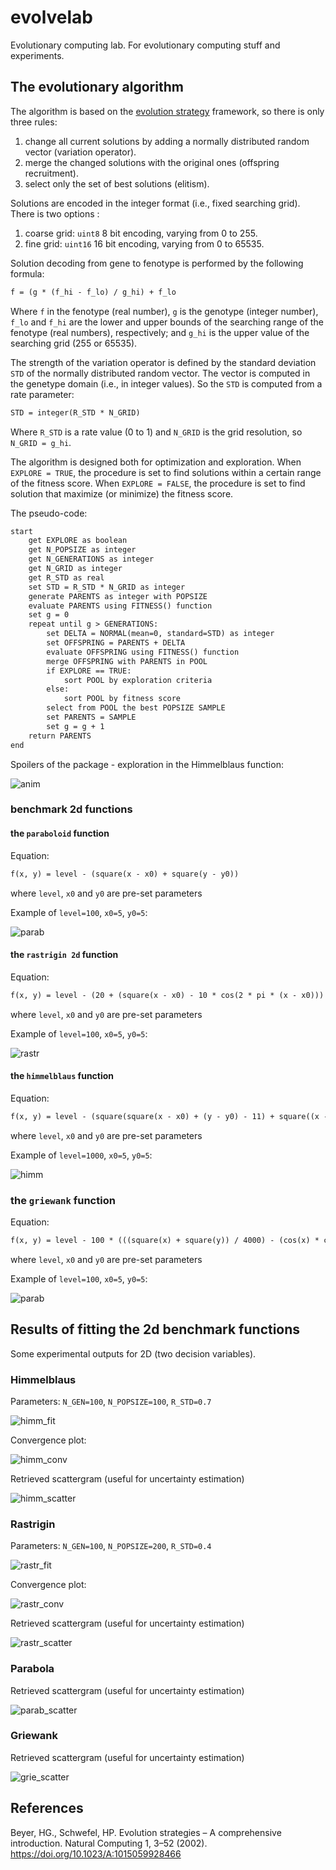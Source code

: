 # evolvelab
Evolutionary computing lab. For evolutionary computing stuff and experiments.

## The evolutionary algorithm
The algorithm is based on the [evolution strategy](https://en.wikipedia.org/wiki/Evolution_strategy) framework, so there is only three rules:
1. change all current solutions by adding a normally distributed random vector (variation operator).
2. merge the changed solutions with the original ones (offspring recruitment).
3. select only the set of best solutions (elitism).

Solutions are encoded in the integer format (i.e., fixed searching grid). 
There is two options :
1. coarse grid: `uint8` 8 bit encoding, varying from 0 to 255.
2. fine grid: `uint16` 16 bit encoding, varying from 0 to 65535.

Solution decoding from gene to fenotype is performed by the following formula:
```markdown
f = (g * (f_hi - f_lo) / g_hi) + f_lo
```
Where `f` in the fenotype (real number), `g` is the genotype (integer number), 
`f_lo` and `f_hi` are the lower and upper bounds of the searching range of the fenotype (real numbers), respectively; 
and `g_hi` is the upper value of the searching grid (255 or 65535).

The strength of the variation operator is defined by the standard deviation `STD` 
of the normally distributed random vector. The vector is computed in the genetype domain (i.e., in integer values).
So the `STD` is computed from a rate parameter:
```markdown
STD = integer(R_STD * N_GRID)
```
Where `R_STD` is a rate value (0 to 1) and `N_GRID` is the grid resolution, so `N_GRID = g_hi`.

The algorithm is designed both for optimization and exploration.
When `EXPLORE = TRUE`, the procedure is set to find solutions within a certain range of the fitness score.
When `EXPLORE = FALSE`, the procedure is set to find solution that maximize (or minimize) the fitness score.

The pseudo-code:
```markdown
start
    get EXPLORE as boolean
    get N_POPSIZE as integer
    get N_GENERATIONS as integer
    get N_GRID as integer
    get R_STD as real
    set STD = R_STD * N_GRID as integer
    generate PARENTS as integer with POPSIZE
    evaluate PARENTS using FITNESS() function
    set g = 0
    repeat until g > GENERATIONS:
        set DELTA = NORMAL(mean=0, standard=STD) as integer
        set OFFSPRING = PARENTS + DELTA
        evaluate OFFSPRING using FITNESS() function
        merge OFFSPRING with PARENTS in POOL
        if EXPLORE == TRUE:
            sort POOL by exploration criteria
        else:
            sort POOL by fitness score
        select from POOL the best POPSIZE SAMPLE
        set PARENTS = SAMPLE
        set g = g + 1
    return PARENTS
end
```

Spoilers of the package - exploration in the Himmelblaus function: 

![anim](https://github.com/ipo-exe/evolvelab/blob/main/docs/spoiler.gif "spoiler")

### benchmark 2d functions

#### the `paraboloid` function

Equation:

```markdown
f(x, y) = level - (square(x - x0) + square(y - y0))
```
where `level`, `x0` and `y0` are pre-set parameters

Example of `level=100`, `x0=5`, `y0=5`:

![parab](https://github.com/ipo-exe/evolvelab/blob/main/docs/parab.png "parab")

#### the `rastrigin 2d` function

Equation:

```markdown
f(x, y) = level - (20 + (square(x - x0) - 10 * cos(2 * pi * (x - x0))) + (square(y - y0) - 10 * cos(2 * pi * (y - y0))))
```
where `level`, `x0` and `y0` are pre-set parameters

Example of `level=100`, `x0=5`, `y0=5`:

![rastr](https://github.com/ipo-exe/evolvelab/blob/main/docs/rastr_2d.png "rastr_2d")

#### the `himmelblaus` function

Equation:

```markdown
f(x, y) = level - (square(square(x - x0) + (y - y0) - 11) + square((x - x0) + square(y - y0) - 7))
```
where `level`, `x0` and `y0` are pre-set parameters

Example of `level=1000`, `x0=5`, `y0=5`:

![himm](https://github.com/ipo-exe/evolvelab/blob/main/docs/himm.png "himm")

### the `griewank` function

Equation:

```markdown
f(x, y) = level - 100 * (((square(x) + square(y)) / 4000) - (cos(x) * cos(y / sqrt(2))) + 1)
```
where `level`, `x0` and `y0` are pre-set parameters

Example of `level=100`, `x0=5`, `y0=5`:

![parab](https://github.com/ipo-exe/evolvelab/blob/main/docs/grie.png "grie")


## Results of fitting the 2d benchmark functions

Some experimental outputs for 2D (two decision variables). 

### Himmelblaus
Parameters: `N_GEN=100`, `N_POPSIZE=100`, `R_STD=0.7`

![himm_fit](https://github.com/ipo-exe/evolvelab/blob/main/docs/himm_fitting.gif "himm fitting")

Convergence plot:

![himm_conv](https://github.com/ipo-exe/evolvelab/blob/main/docs/himm_conv.png "himm convergence")

Retrieved scattergram (useful for uncertainty estimation)

![himm_scatter](https://github.com/ipo-exe/evolvelab/blob/main/docs/himm_scatter.png "himm scatter")

### Rastrigin
Parameters: `N_GEN=100`, `N_POPSIZE=200`, `R_STD=0.4`

![rastr_fit](https://github.com/ipo-exe/evolvelab/blob/main/docs/rastr_fitting.gif "rast fitting")

Convergence plot:

![rastr_conv](https://github.com/ipo-exe/evolvelab/blob/main/docs/rastr_conv.png "rast convergence")

Retrieved scattergram (useful for uncertainty estimation)

![rastr_scatter](https://github.com/ipo-exe/evolvelab/blob/main/docs/rastr_scatter.png "rast scatter")

### Parabola
Retrieved scattergram (useful for uncertainty estimation)

![parab_scatter](https://github.com/ipo-exe/evolvelab/blob/main/docs/parab_scatter.png "parab scatter")

### Griewank
Retrieved scattergram (useful for uncertainty estimation)

![grie_scatter](https://github.com/ipo-exe/evolvelab/blob/main/docs/grie_scatter.png "grie scatter")



## References

Beyer, HG., Schwefel, HP. Evolution strategies – A comprehensive introduction. Natural Computing 1, 3–52 (2002). https://doi.org/10.1023/A:1015059928466